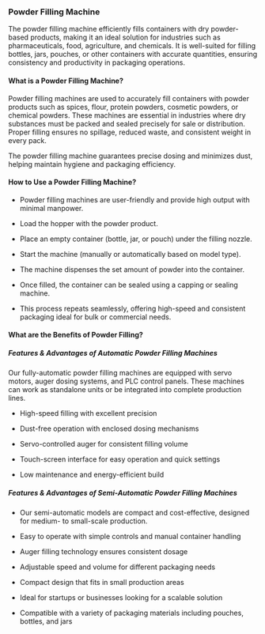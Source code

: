 ### Powder Filling Machine
The powder filling machine efficiently fills containers with dry powder-based products, making it an ideal solution for industries such as pharmaceuticals, food, agriculture, and chemicals.
It is well-suited for filling bottles, jars, pouches, or other containers with accurate quantities, ensuring consistency and productivity in packaging operations.

#### What is a Powder Filling Machine?
Powder filling machines are used to accurately fill containers with powder products such as spices, flour, protein powders, cosmetic powders, or chemical powders.
These machines are essential in industries where dry substances must be packed and sealed precisely for sale or distribution.
Proper filling ensures no spillage, reduced waste, and consistent weight in every pack.

The powder filling machine guarantees precise dosing and minimizes dust, helping maintain hygiene and packaging efficiency.

#### How to Use a Powder Filling Machine?
- Powder filling machines are user-friendly and provide high output with minimal manpower.

- Load the hopper with the powder product.

- Place an empty container (bottle, jar, or pouch) under the filling nozzle.

- Start the machine (manually or automatically based on model type).

- The machine dispenses the set amount of powder into the container.

- Once filled, the container can be sealed using a capping or sealing machine.

- This process repeats seamlessly, offering high-speed and consistent packaging ideal for bulk or commercial needs.

#### What are the Benefits of Powder Filling?
##### Features & Advantages of Automatic Powder Filling Machines
Our fully-automatic powder filling machines are equipped with servo motors, auger dosing systems, and PLC control panels.
These machines can work as standalone units or be integrated into complete production lines.

- High-speed filling with excellent precision

- Dust-free operation with enclosed dosing mechanisms

- Servo-controlled auger for consistent filling volume

- Touch-screen interface for easy operation and quick settings

- Low maintenance and energy-efficient build


##### Features & Advantages of Semi-Automatic Powder Filling Machines
- Our semi-automatic models are compact and cost-effective, designed for medium- to small-scale production.

- Easy to operate with simple controls and manual container handling

- Auger filling technology ensures consistent dosage

- Adjustable speed and volume for different packaging needs

- Compact design that fits in small production areas

- Ideal for startups or businesses looking for a scalable solution

- Compatible with a variety of packaging materials including pouches, bottles, and jars

